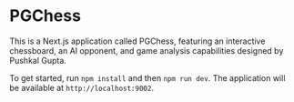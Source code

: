# PGChess

This is a Next.js application called PGChess, featuring an interactive chessboard, an AI opponent, and game analysis capabilities designed by Pushkal Gupta.

To get started, run `npm install` and then `npm run dev`. The application will be available at `http://localhost:9002`.
